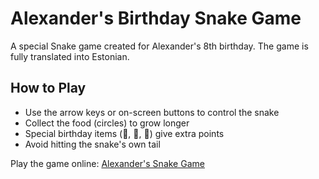 # Alexander's Birthday Snake Game

A special Snake game created for Alexander's 8th birthday. The game is fully translated into Estonian.

## How to Play
- Use the arrow keys or on-screen buttons to control the snake
- Collect the food (circles) to grow longer
- Special birthday items (🎁, 🎂, 🎈) give extra points
- Avoid hitting the snake's own tail

Play the game online: [Alexander's Snake Game](https://mrtrvl.github.io/snake/)
